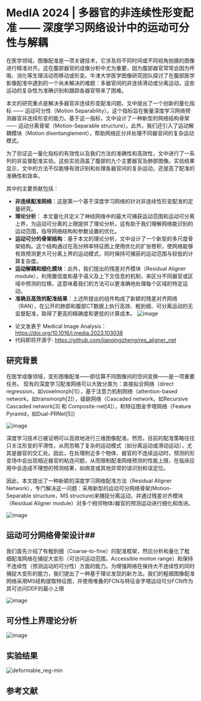 # MedIA 2024 | 多器官的非连续性形变配准 —— 深度学习网络设计中的运动可分性与解耦 #

在医学领域，图像配准是一项关键技术，它涉及将不同时间或不同视角拍摄的图像进行精准对齐。这在腹部器官的成像分析中尤为重要，因为腹部器官常常会因为呼吸、消化等生理活动而移动或形变。牛津大学医学图像研究团队探讨了在腹部医学影像配准中遇到的一个尚未解决的难题：多器官间的非连续滑动或分离运动。这些运动的复杂性为准确识别和跟踪各器官带来了困难。

本文的研究重点是解决多器官非连续形变配准问题。文中提出了一个创新的量化指标 —— 运动可分性（Motion Separability）。这个指标旨在衡量深度学习网络预测器官非连续形变的能力。基于这一指标，文中设计了一种新型的网络结构骨架 —— 运动分离骨架（Motion-Separable structure）。此外，我们还引入了运动解耦模块（Motion disentanglement），帮助网络区分并处理不同器官间的复杂运动模式。

为了验证这一量化指标的有效性以及我们方法的准确性和高效性，文中进行了一系列的非监督配准实验。这些实验涵盖了腹部的九个主要器官及肺部图像。实验结果显示，文中的方法不仅能够有效识别和处理各器官间的复杂运动，还提高了配准的准确性和效率。

其中的主要贡献包括：
- **非连续配准网络**：这是第一个基于深度学习网络的针对非连续性形变配准的定量研究。
- **理论分析**： 本文量化并定义了神经网络中的最大可捕获运动范围和运动可分离上界，为运动可分离的上限提供了理论分析。这有助于我们理解网络能识别的运动范围，指导网络结构和参数设置的优化。
- **运动可分的骨架结构**：基于本文的理论分析，文中设计了一个新型的多尺度骨架结构。这个结构通过在高分辨率特征图上使用优化的扩张卷积，使网络能够有效预测更大可分离上界的运动模式，同时保持可捕获的运动范围与较低的计算复杂度。
- **运动解耦和细化模块**：此外，我们提出的残差对齐模块（Residual Aligner module），利用置信度和基于语义及上下文信息的机制，来区分不同器官或区域中预测的位移。这意味着我们的方法可以更准确地处理每个区域的特定运动。
- **准确且高效的配准结果**：上述所提出的组件构成了新颖的残差对齐网络（RAN），在公开的肺部和腹部CT数据上执行高效、粗到细、可分离运动的无监督配准，取得了更高的精确度和更低的计算成本。
![image](https://github.com/jianqingzheng/res_aligner_net/assets/39138328/a2649412-6a58-4d7a-b919-24a7ca89af05)

* 论文发表于 Medical Image Analysis：https://doi.org/10.1016/j.media.2023.103038
* 代码即将开源于: https://github.com/jianqingzheng/res_aligner_net



## 研究背景 ##

在医学成像领域，变形图像配准——即估算不同图像间的空间变换——是一项重要任务。
现有的深度学习配准网络可以大致分类为：直接拟合网络（direct regression，如voxelmorph[1]），基于注意力机制网络（attention-based network，如transmorph[2]），级联网络（Cascaded network，如Recursive Cascaded network[3] 和 Composite-net[4]），和特征图金字塔网络（Feature Pyramid，如Dual-PRNet[5]）

![image](https://github.com/jianqingzheng/res_aligner_net/assets/39138328/ffb20958-abf7-4391-bc39-b2fe65ef45de)


深度学习技术已被证明可以高效地进行三维图像配准。然而，目前的配准策略往往只关注形变的平滑性，从而忽略了复杂的运动模式（如分离运动或滑动运动），尤其是器官的交汇处。因此，在处理附近多个物体、器官的不连续运动时，预测的形变场中会出现相近器官的粘连问题，从而限制配准网络预测的性能上限，在临床应用中会造成不理想的预测结果，如病变或其他异常的误识别和误定位。

因此，本文提出了一种新颖的深度学习网络配准方法（Residual Aligner Network），专门解决这一问题：采用新型的运动可分网络骨架(Motion-Separable structure，MS structure)来捕捉分离运动，并通过残差对齐模块（Residual Aligner module）对多个相邻物体/器官的预测运动进行细化和改进​​。

![image](https://github.com/jianqingzheng/res_aligner_net/assets/39138328/190d79e5-da8b-412b-932b-66b3008c61c9)



## 运动可分网络骨架设计##
我们首先介绍了有粗到细（Coarse-to-fine）的配准框架，然后分析和量化了粗细配准网络在捕捉大变形（可访问运动范围，Accessible motion range）和保持不连续性（预测运动的可分性）方面的能力。为增强网络在保持大不连续性的同时捕捉大变形的能力，我们提出了一种基于理论发现的新方法。我们的粗细图像配准网络采用MS结构提取特征图，并使用堆叠的FCN与特征金字塔运动可分FCN作为其可访问DDF的最小上限

![image](https://github.com/jianqingzheng/res_aligner_net/assets/39138328/203dfeb7-29ba-485f-bf52-3e2a1826e151)

## 可分性上界理论分析 ##

![image](https://github.com/jianqingzheng/res_aligner_net/assets/39138328/bfd419ae-6bd9-4728-b9e1-62ae0a38f536)


## 实验结果 ##

![deformable_reg-min](https://github.com/jianqingzheng/res_aligner_net/assets/39138328/ffecee77-bdda-4ac8-8150-68a1426d8bff)


## 参考文献
